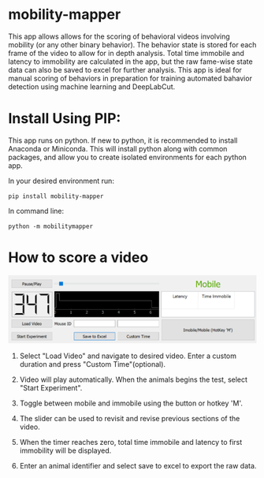 # mobility-mapper

This app allows allows for the scoring of behavioral videos involving mobility (or any other binary behavior). The behavior state is stored for each frame of the video to allow for in depth analysis. Total time immobile and latency to immobility are calculated in the app, but the raw fame-wise state data can also be saved to excel for further analysis.
This app is ideal for manual scoring of behaviors in preparation for training automated bahavior detection using machine learning and DeepLabCut.

# Install Using PIP:

This app runs on python. If new to python, it is recommended to install Anaconda or Miniconda. This will install python along with common packages, and allow you to create isolated environments for each python app.

In your desired environment run: 

    pip install mobility-mapper

In command line:

    python -m mobilitymapper

# How to score a video

![Screenshot](screenshot.PNG)

1. Select "Load Video" and navigate to desired video. Enter a custom duration and press "Custom Time"(optional).

2. Video will play automatically. When the animals begins the test, select "Start Experiment".

3. Toggle between mobile and immobile using the button or hotkey 'M'.

4. The slider can be used to revisit and revise previous sections of the video. 

5. When the timer reaches zero, total time immobile and latency to first immobility will be displayed.

6. Enter an animal identifier and select save to excel to export the raw data. 



